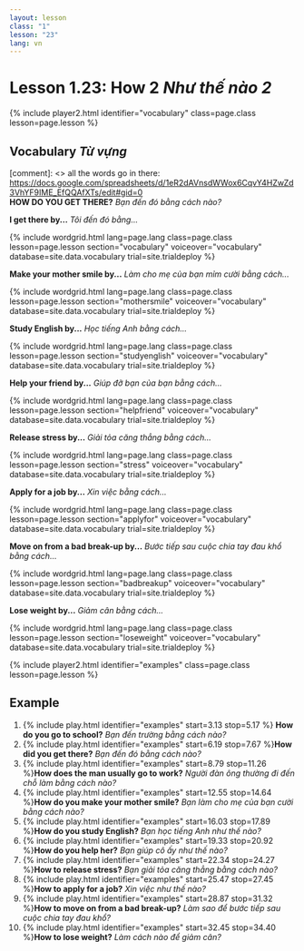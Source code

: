 ```yaml
---
layout: lesson
class: "1"
lesson: "23"
lang: vn
---
```



# Lesson 1.23: How 2 *Như thế nào 2*


{% include player2.html identifier="vocabulary" class=page.class lesson=page.lesson %}
## Vocabulary *Từ vựng*

[comment]: <>  all the words go in there: https://docs.google.com/spreadsheets/d/1eR2dAVnsdWWox6CqvY4HZwZd3VhYF9IME_EfQQAfXTs/edit#gid=0  
**HOW DO YOU GET THERE?**  *Bạn đến đó bằng cách nào?*

		
**I get there by...**  *Tôi đến đó bằng...*

{% include wordgrid.html lang=page.lang
		class=page.class 
		lesson=page.lesson 
		section="vocabulary"
		voiceover="vocabulary"
		database=site.data.vocabulary 
		trial=site.trialdeploy %} 

**Make your mother smile by...**  *Làm cho mẹ của bạn mỉm cười bằng cách...*

{% include wordgrid.html lang=page.lang
		class=page.class 
		lesson=page.lesson 
		section="mothersmile"
		voiceover="vocabulary"
		database=site.data.vocabulary 
		trial=site.trialdeploy %}  



**Study English by...**  *Học tiếng Anh bằng cách...*

{% include wordgrid.html lang=page.lang
		class=page.class 
		lesson=page.lesson 
		section="studyenglish"
		voiceover="vocabulary"
		database=site.data.vocabulary 
		trial=site.trialdeploy %} 
   
**Help your friend by...**  *Giúp đỡ bạn của bạn bằng cách...*

{% include wordgrid.html lang=page.lang
		class=page.class 
		lesson=page.lesson 
		section="helpfriend"
		voiceover="vocabulary"
		database=site.data.vocabulary 
		trial=site.trialdeploy %} 

**Release stress by...**  *Giải tỏa căng thẳng bằng cách...*

{% include wordgrid.html lang=page.lang
		class=page.class 
		lesson=page.lesson 
		section="stress"
		voiceover="vocabulary"
		database=site.data.vocabulary 
		trial=site.trialdeploy %} 
  
**Apply for a job by...**  *Xin việc bằng cách...*  

{% include wordgrid.html lang=page.lang
		class=page.class 
		lesson=page.lesson 
		section="applyfor"
		voiceover="vocabulary"
		database=site.data.vocabulary 
		trial=site.trialdeploy %} 
   

**Move on from a bad break-up by...**  *Bước tiếp sau cuộc chia tay đau khổ bằng cách...*

{% include wordgrid.html lang=page.lang
		class=page.class 
		lesson=page.lesson 
		section="badbreakup"
		voiceover="vocabulary"
		database=site.data.vocabulary 
		trial=site.trialdeploy %} 

**Lose weight by...**  *Giảm cân bằng cách...*

{% include wordgrid.html lang=page.lang
		class=page.class 
		lesson=page.lesson 
		section="loseweight"
		voiceover="vocabulary"
		database=site.data.vocabulary 
		trial=site.trialdeploy %} 

{% include player2.html identifier="examples" class=page.class lesson=page.lesson %}

## Example
1. {% include play.html identifier="examples" start=3.13 stop=5.17 %} **How do you go to school?**  *Bạn đến trường bằng cách nào?*
2. {% include play.html identifier="examples" start=6.19 stop=7.67 %}**How did you get there?**  *Bạn đến đó bằng cách nào?*
3. {% include play.html identifier="examples" start=8.79 stop=11.26 %}**How does the man usually go to work?**  *Người đàn ông thường đi đến chỗ làm bằng cách nào?* 
4. {% include play.html identifier="examples" start=12.55 stop=14.64 %}**How do you make your mother smile?**  *Bạn làm cho mẹ của bạn cười bằng cách nào?*
5. {% include play.html identifier="examples" start=16.03 stop=17.89 %}**How do you study English?**  *Bạn học tiếng Anh như thế nào?*
6. {% include play.html identifier="examples" start=19.33 stop=20.92 %}**How do you help her?**  *Bạn giúp cô ấy như thế nào?*
7. {% include play.html identifier="examples" start=22.34 stop=24.27 %}**How to release stress?**  *Bạn giải tỏa căng thẳng bằng cách nào?*
8. {% include play.html identifier="examples" start=25.47 stop=27.45 %}**How to apply for a job?**  *Xin việc như thế nào?*
9. {% include play.html identifier="examples" start=28.87 stop=31.32 %}**How to move on from a bad break-up?**  *Làm sao để bước tiếp sau cuộc chia tay đau khổ?*
10. {% include play.html identifier="examples" start=32.45 stop=34.40 %}**How to lose weight?**  *Làm cách nào để giảm cân?*

 
